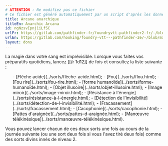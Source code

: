 ```yaml
---
# ATTENTION : Ne modifiez pas ce fichier
# Ce fichier est généré automatiquement par un script d'après les données du module Foundry VTT officiel et de sa traduction
title: Arcane anarchique
titleEn: Anarchic Arcana
id: ngNzsvIpnj1iLfSC
urlFr: https://gitlab.com/pathfinder-fr/foundryvtt-pathfinder2-fr/-/blob/master/data/feats/ngNzsvIpnj1iLfSC.htm
urlEn: https://gitlab.com/hooking/foundry-vtt---pathfinder-2e/-/blob/master/packs/data/feats.db/anarchic-arcana.json
layout: dons
---
```

La magie dans votre sang est imprévisible. Lorsque vous faites vos préparatifs quotidiens, lancez [[/r 1d12]] de fois et consultez la liste suivante :

<ol>
- [Flêche acide](../sorts/flèche-acide.html);
- [Fou](../sorts/flou.html);
- [Fou rire](../sorts/fou-rire.html);
- [forme humanoïde](../sorts/forme-humanoïde.html);
- [Objet illusoire](../sorts/objet-illusoire.html);
- [Image miroir](../sorts/image-miroir.html);
- [Résistance à l'énergie](../sorts/résistance-à-l-énergie.html);
- [Détection de l'invisibilité](../sorts/détection-de-l-invisibilité.html);
- [Fracassement](../sorts/fracassement.html);
- [Cacophonie](../sorts/cacophonie.html);
- [Pattes d'araignée](../sorts/pattes-d-araignée.html);
- [Manœuvre télékinésique](../sorts/manœuvre-télékinésique.html).
</ol>
Vous pouvez lancer chacun de ces deux sorts une fois au cours de la journée suivante (ou une sort deux fois si vous l'avez tiré deux fois) comme des sorts divins innés de niveau 2.
